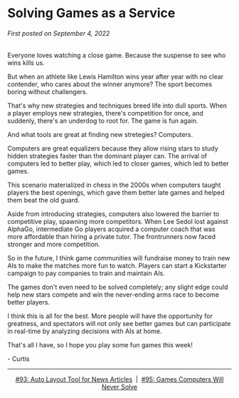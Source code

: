 # Solving Games as a Service

###### First posted on September 4, 2022

Everyone loves watching a close game. Because the suspense to see who wins kills us.

But when an athlete like Lewis Hamilton wins year after year with no clear contender, who cares about the winner anymore? The sport becomes boring without challengers.

That's why new strategies and techniques breed life into dull sports. When a player employs new strategies, there's competition for once, and suddenly, there's an underdog to root for. The game is fun again.

And what tools are great at finding new stretegies? Computers. 

Computers are great equalizers because they allow rising stars to study hidden strategies faster than the dominant player can. The arrival of computers led to better play, which led to closer games, which led to better games.

This scenario materialized in chess in the 2000s when computers taught players the best openings, which gave them better late games and helped them beat the old guard.

Aside from introducing strategies, computers also lowered the barrier to competitive play, spawning more competitors. When Lee Sedol lost against AlphaGo, intermediate Go players acquired a computer coach that was more affordable than hiring a private tutor. The frontrunners now faced stronger and more competition.

So in the future, I think game communities will fundraise money to train new AIs to make the matches more fun to watch. Players can start a Kickstarter campaign to pay companies to train and maintain AIs.

The games don't even need to be solved completely; any slight edge could help new stars compete and win the never-ending arms race to become better players.

I think this is all for the best. More people will have the opportunity for greatness, and spectators will not only see better games but can participate in real-time by analyzing decisions with AIs at home. 

That's all I have, so I hope you play some fun games this week!

\- Curtis

<!--START OF FOOTER-->
<hr style="margin-top:9px;height:1px;border: 0;background-image: linear-gradient(to right, rgba(0, 0, 0, 0.0), rgba(0, 0, 0, 0.5),rgba(0, 0, 0, 0.0));">
<!--START OF ISSUE NAVIGATION LINKS-->
<p align="center"><a href='093_auto_layout_tool_for_news_articles.md'>#93: Auto Layout Tool for News Articles</a>&nbsp;&nbsp;|&nbsp;&nbsp;<a href='095_games_computers_will_never_solve.md'>#95: Games Computers Will Never Solve</a></p>
<!--START OF ISSUE NAVIGATION LINKS-->
<!--END OF FOOTER-->

